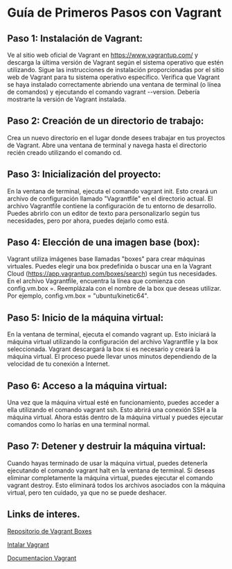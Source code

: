 # Guía de Primeros Pasos con Vagrant

## Paso 1: Instalación de Vagrant:

Ve al sitio web oficial de Vagrant en https://www.vagrantup.com/ y descarga la última versión de Vagrant según el sistema operativo que estén utilizando.
Sigue las instrucciones de instalación proporcionadas por el sitio web de Vagrant para tu sistema operativo específico.
Verifica que Vagrant se haya instalado correctamente abriendo una ventana de terminal (o línea de comandos) y ejecutando el comando vagrant --version. Debería mostrarte la versión de Vagrant instalada.

## Paso 2: Creación de un directorio de trabajo:

Crea un nuevo directorio en el lugar donde desees trabajar en tus proyectos de Vagrant.
Abre una ventana de terminal y navega hasta el directorio recién creado utilizando el comando cd.

## Paso 3: Inicialización del proyecto:

En la ventana de terminal, ejecuta el comando vagrant init. Esto creará un archivo de configuración llamado "Vagrantfile" en el directorio actual.
El archivo Vagrantfile contiene la configuración de tu entorno de desarrollo. Puedes abrirlo con un editor de texto para personalizarlo según tus necesidades, pero por ahora, puedes dejarlo como está.

## Paso 4: Elección de una imagen base (box):

Vagrant utiliza imágenes base llamadas "boxes" para crear máquinas virtuales. Puedes elegir una box predefinida o buscar una en la Vagrant Cloud (https://app.vagrantup.com/boxes/search) según tus necesidades.
En el archivo Vagrantfile, encuentra la línea que comienza con config.vm.box =. Reemplázala con el nombre de la box que deseas utilizar. Por ejemplo, config.vm.box = "ubuntu/kinetic64".

## Paso 5: Inicio de la máquina virtual:

En la ventana de terminal, ejecuta el comando vagrant up. Esto iniciará la máquina virtual utilizando la configuración del archivo Vagrantfile y la box seleccionada.
Vagrant descargará la box si es necesario y creará la máquina virtual. El proceso puede llevar unos minutos dependiendo de la velocidad de tu conexión a Internet.

## Paso 6: Acceso a la máquina virtual:

Una vez que la máquina virtual esté en funcionamiento, puedes acceder a ella utilizando el comando vagrant ssh. Esto abrirá una conexión SSH a la máquina virtual.
Ahora estás dentro de la máquina virtual y puedes ejecutar comandos como lo harías en una terminal normal.

## Paso 7: Detener y destruir la máquina virtual:

Cuando hayas terminado de usar la máquina virtual, puedes detenerla ejecutando el comando vagrant halt en la ventana de terminal.
Si deseas eliminar completamente la máquina virtual, puedes ejecutar el comando vagrant destroy. Esto eliminará todos los archivos asociados con la máquina virtual, pero ten cuidado, ya que no se puede deshacer.

## Links de interes.

[Repositorio de Vagrant Boxes](https://app.vagrantup.com/boxes/search)

[Intalar Vagrant](https://developer.hashicorp.com/vagrant/downloads)

[Documentacion Vagrant](https://developer.hashicorp.com/vagrant/docs)